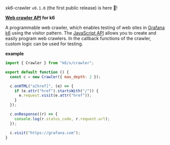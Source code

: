 xk6-crawler `v0.1.0` (the first public release) is here 🎉!

**[Web crawler API](https://crawler.x.k6.io) for k6**

A programmable web crawler, which enables testing of web sites in [Grafana k6](https://grafana.com/docs/k6/latest/) using the visitor pattern. The [JavaScript API](https://crawler.x.k6.io) allows you to create and easily program web crawlers. In the callback functions of the crawler, custom logic can be used for testing.

**example**

```javascript
import { Crawler } from "k6/x/crawler";

export default function () {
  const c = new Crawler({ max_depth: 2 });

  c.onHTML("a[href]", (e) => {
    if (e.attr("href").startsWith("/")) {
      e.request.visit(e.attr("href"));
    }
  });

  c.onResponse((r) => {
    console.log(r.status_code, r.request.url);
  });

  c.visit("https://grafana.com");
}
```
